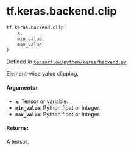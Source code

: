 <div itemscope itemtype="http://developers.google.com/ReferenceObject">
<meta itemprop="name" content="tf.keras.backend.clip" />
<meta itemprop="path" content="Stable" />
</div>

# tf.keras.backend.clip

``` python
tf.keras.backend.clip(
    x,
    min_value,
    max_value
)
```



Defined in [`tensorflow/python/keras/backend.py`](https://www.tensorflow.org/code/tensorflow/python/keras/backend.py).

Element-wise value clipping.

#### Arguments:

* <b>`x`</b>: Tensor or variable.
* <b>`min_value`</b>: Python float or integer.
* <b>`max_value`</b>: Python float or integer.


#### Returns:

A tensor.